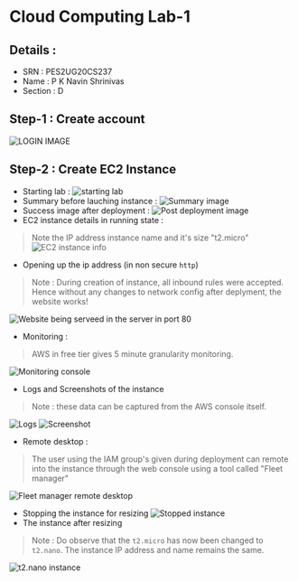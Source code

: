 # Cloud Computing Lab-1
## Details : 
- SRN : PES2UG20CS237
- Name : P K Navin Shrinivas
- Section : D

## Step-1 : Create account 
![LOGIN IMAGE](CC/EXPERIMENT-1/1.png)

## Step-2 : Create EC2 Instance
- Starting lab : 
![starting lab](2.png)
- Summary before lauching instance : 
![Summary image](3.png)
- Success image after deployment : 
![Post deployment image](4.png)
- EC2 instance details in running state : 
> Note the IP address instance name and it's size "t2.micro" 
![EC2 instance info](5.png)
- Opening up the ip address (in non secure `http`)
> Note : During creation of instance, all inbound rules were accepted. Hence without any changes to network config after deplyment, the website works!

![Website being serveed in the server in port 80](6.png)
- Monitoring : 
> AWS in free tier gives 5 minute granularity monitoring. 

![Monitoring console](7.png)
- Logs and Screenshots of the instance 
> Note : these data can be captured from the AWS console itself.

![Logs](8.png)
![Screenshot](9.png)
- Remote desktop : 
> The user using the IAM group's given during deployment can remote into the instance through the web console using a tool called "Fleet manager"

![Fleet manager remote desktop](10.png)
- Stopping the instance for resizing 
![Stopped instance](11.png)
- The instance after resizing 
> Note : Do observe that the `t2.micro` has now been changed to `t2.nano`. The instance IP address and name remains the same.

![t2.nano instance](12.png)
